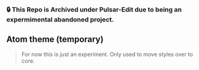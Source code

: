### :lock: This Repo is Archived under Pulsar-Edit due to being an expermimental abandoned project.
## Atom theme (temporary)

> For now this is just an experiment. Only used to move styles over to core.
